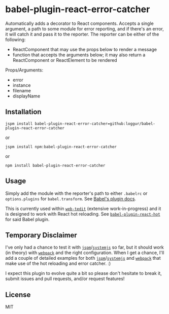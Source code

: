 # babel-plugin-react-error-catcher

Automatically adds a decorator to React components.  Accepts a single argument, a path to some module for error reporting, and if there's an error, it will catch it and pass it to the reporter.  The reporter can be either of the following:

  * ReactComponent that may use the props below to render a message
  * function that accepts the arguments below; it may also return a ReactComponent or ReactElement to be rendered


Props/Arguments:

  - error
  - instance
  - filename
  - displayName


## Installation

```
jspm install babel-plugin-react-error-catcher=github:loggur/babel-plugin-react-error-catcher
```
or
```
jspm install npm:babel-plugin-react-error-catcher
```
or
```
npm install babel-plugin-react-error-catcher
```


## Usage

Simply add the module with the reporter's path to either `.babelrc` or `options.plugins` for `babel.transform`.  See [Babel's plugin docs](https://babeljs.io/docs/advanced/plugins/).

This is currently used within [`web-tedit`](https://github.com/loggur/web-tedit) (extensive work-in-progress) and it is designed to work with React hot reloading.  See [`babel-plugin-react-hot`](https://github.com/loggur/babel-plugin-react-hot) for said Babel plugin.


## Temporary Disclaimer

I've only had a chance to test it with [`jspm`](https://github.com/jspm/jspm-cli)/[`systemjs`](https://github.com/systemjs/systemjs) so far, but it should work (in theory) with [`webpack`](https://github.com/webpack/webpack) and the right configuration.  When I get a chance, I'll add a couple of detailed examples for both [`jspm`](https://github.com/jspm/jspm-cli)/[`systemjs`](https://github.com/systemjs/systemjs) and [`webpack`](https://github.com/webpack/webpack) that make use of the hot reloading and error catcher.  :)

I expect this plugin to evolve quite a bit so please don't hesitate to break it, submit issues and pull requests, and/or request features!


## License

MIT

